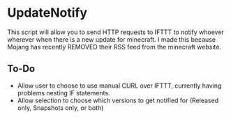 # UpdateNotify
This script will allow you to send HTTP requests to IFTTT to notify whoever wherever when there is a new update for minecraft.
I made this because Mojang has recently REMOVED their RSS feed from the minecraft website.

## To-Do
* Allow user to choose to use manual CURL over IFTTT, currently having problems nesting IF statements.
* Allow selection to choose which versions to get notified for (Released only, Snapshots only, or both)
